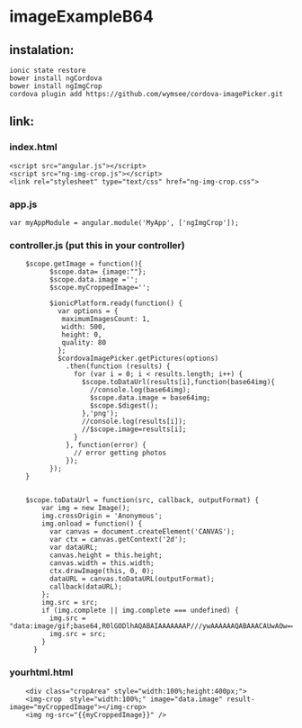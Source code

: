 # imageExampleB64

## instalation:

    ionic state restore
    bower install ngCordova
    bower install ngImgCrop
    cordova plugin add https://github.com/wymsee/cordova-imagePicker.git

## link:
    
### index.html

    <script src="angular.js"></script>
	<script src="ng-img-crop.js"></script>
	<link rel="stylesheet" type="text/css" href="ng-img-crop.css">

### app.js
	var myAppModule = angular.module('MyApp', ['ngImgCrop']);
### controller.js (put this in your controller)
        $scope.getImage = function(){
              $scope.data= {image:""};
              $scope.data.image ='';
              $scope.myCroppedImage='';
        
              $ionicPlatform.ready(function() {
                var options = {
                 maximumImagesCount: 1,
                 width: 500,
                 height: 0,
                 quality: 80
                };
                $cordovaImagePicker.getPictures(options)
                  .then(function (results) {
                    for (var i = 0; i < results.length; i++) {
                      $scope.toDataUrl(results[i],function(base64img){
                        //console.log(base64img);
                        $scope.data.image = base64img;
                        $scope.$digest();
                      },'png');
                      //console.log(results[i]);
                      //$scope.image=results[i];
                    }
                  }, function(error) {
                    // error getting photos
                  });
              });
        }
        
        
        $scope.toDataUrl = function(src, callback, outputFormat) {
            var img = new Image();
            img.crossOrigin = 'Anonymous';
            img.onload = function() {
              var canvas = document.createElement('CANVAS');
              var ctx = canvas.getContext('2d');
              var dataURL;
              canvas.height = this.height;
              canvas.width = this.width;
              ctx.drawImage(this, 0, 0);
              dataURL = canvas.toDataURL(outputFormat);
              callback(dataURL);
            };
            img.src = src;
            if (img.complete || img.complete === undefined) {
              img.src = "data:image/gif;base64,R0lGODlhAQABAIAAAAAAAP///ywAAAAAAQABAAACAUwAOw==";
              img.src = src;
            }
          }
### yourhtml.html
        <div class="cropArea" style="width:100%;height:400px;">
        <img-crop  style="width:100%;" image="data.image" result-image="myCroppedImage"></img-crop>
        <img ng-src="{{myCroppedImage}}" />
